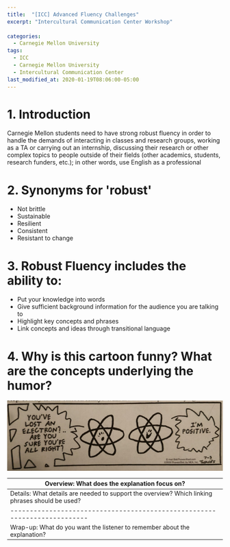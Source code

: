 ```yaml
---
title:  "[ICC] Advanced Fluency Challenges"
excerpt: "Intercultural Communication Center Workshop"

categories:
  - Carnegie Mellon University
tags:
  - ICC
  - Carnegie Mellon University
  - Intercultural Communication Center
last_modified_at: 2020-01-19T08:06:00-05:00
---
```


# 1. Introduction
Carnegie Mellon students need to have strong robust fluency in order to handle the demands of interacting in classes and research groups,
working as a TA or carrying out an internship, discussing their research or other complex topics to people outside of their fields (other
academics, students, research funders, etc.); in other words, use English as a professional
  
# 2. Synonyms for 'robust'
- Not brittle
- Sustainable
- Resilient
- Consistent
- Resistant to change

# 3. Robust Fluency includes the ability to:
- Put your knowledge into words
- Give sufficient background information for the audience you are talking to
- Highlight key concepts and phrases
- Link concepts and ideas through transitional language

# 4. Why is this cartoon funny? What are the concepts underlying the humor?
![](/images/ICC0.png)  

| Overview: What does the explanation focus on? |
| --------------------------------------------- |
| Details: What details are needed to support the overview? Which linking phrases should be used? |
| ------------------------------------------------------------------------- |
| Wrap-up: What do you want the listener to remember about the explanation? |
